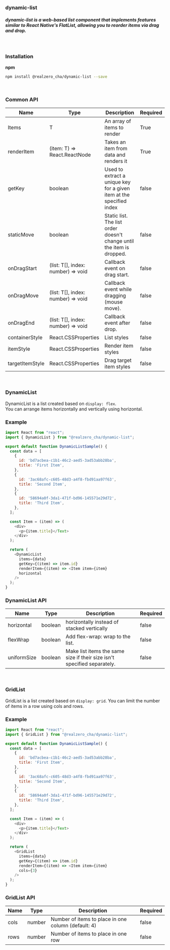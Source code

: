 ### dynamic-list

##### dynamic-list is a web-based list component that implements features similar to React Native's FlatList, allowing you to reorder items via drag and drop.

<br>

### Installation

**npm**

```bash
npm install @realzero_cha/dynamic-list --save
```

<br>

### Common API
| Name         | Type | Description | Required
| ------------ | ------- | ----------- | --------
| Items | T | An array of items to render | True
| renderItem | (item: T) => React.ReactNode | Takes an item from data and renders it | True
| getKey | boolean | Used to extract a unique key for a given item at the specified index | false
| staticMove | boolean | Static list. The list order doesn't change until the item is dropped. | false
| onDragStart | (list: T[], index: number) => void | Callback event on drag start. | false
| onDragMove | (list: T[], index: number) => void | Callback event while dragging (mouse move). | false
| onDragEnd | (list: T[], index: number) => void | Callback event after drop. | false
| containerStyle | React.CSSProperties | List styles | false
| itemStyle | React.CSSProperties | Render item styles | false
| targetItemStyle | React.CSSProperties | Drag target item styles | false

<br>

### DynamicList
DynamicList is a list created based on ```display: flex```.  
You can arrange items horizontally and vertically using horizontal.


### Example

```js
import React from "react";
import { DynamicList } from "@realzero_cha/dynamic-list";

export default function DynamicListSample() {
  const data = [
    {
      id: 'bd7acbea-c1b1-46c2-aed5-3ad53abb28ba',
      title: 'First Item',
    },
    {
      id: '3ac68afc-c605-48d3-a4f8-fbd91aa97f63',
      title: 'Second Item',
    },
    {
      id: '58694a0f-3da1-471f-bd96-145571e29d72',
      title: 'Third Item',
    },
  ];

  const Item = (item) => (
    <div>
      <p>{item.title}</Text>
    </div>
  );

  return (
    <DynamicList
      items={data}
      getKey={(item) => item.id}
      renderItem={(item) => <Item item={item}
      horizontal
    />
  );
}
```


### DynamicList API
| Name         | Type | Description | Required
| ------------ | ------- | ----------- | --------
| horizontal | boolean  | horizontally instead of stacked vertically | false
| flexWrap | boolean | Add flex-wrap: wrap to the list. | false
| uniformSize | boolean  | Make list items the same size if their size isn't specified separately. | false

<br>

### GridList
GridList is a list created based on ```display: grid```.
You can limit the number of items in a row using cols and rows.

### Example

```js
import React from "react";
import { GridList } from "@realzero_cha/dynamic-list";

export default function DynamicListSample() {
  const data = [
    {
      id: 'bd7acbea-c1b1-46c2-aed5-3ad53abb28ba',
      title: 'First Item',
    },
    {
      id: '3ac68afc-c605-48d3-a4f8-fbd91aa97f63',
      title: 'Second Item',
    },
    {
      id: '58694a0f-3da1-471f-bd96-145571e29d72',
      title: 'Third Item',
    },
  ];

  const Item = (item) => (
    <div>
      <p>{item.title}</Text>
    </div>
  );

  return (
    <GridList
      items={data}
      getKey={(item) => item.id}
      renderItem={(item) => <Item item={item}
      cols={3}
    />
  );
}
```

### GridList API
| Name         | Type | Description | Required
| ------------ | ------- | ----------- | --------
| cols | number  | Number of items to place in one column (default: 4) | false
| rows | number  | Number of items to place in one row | false

